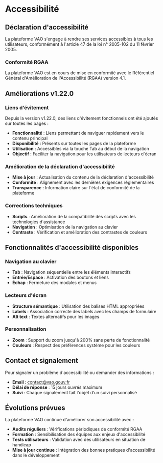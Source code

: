 # Accessibilité

## Déclaration d'accessibilité

La plateforme VAO s'engage à rendre ses services accessibles à tous les utilisateurs, conformément à l'article 47 de la loi n° 2005-102 du 11 février 2005.

### Conformité RGAA

La plateforme VAO est en cours de mise en conformité avec le Référentiel Général d'Amélioration de l'Accessibilité (RGAA) version 4.1.

## Améliorations v1.22.0

### Liens d'évitement
Depuis la version v1.22.0, des liens d'évitement fonctionnels ont été ajoutés sur toutes les pages :

- **Fonctionnalité** : Liens permettant de naviguer rapidement vers le contenu principal
- **Disponibilité** : Présents sur toutes les pages de la plateforme
- **Utilisation** : Accessibles via la touche Tab au début de la navigation
- **Objectif** : Faciliter la navigation pour les utilisateurs de lecteurs d'écran

### Amélioration de la déclaration d'accessibilité
- **Mise à jour** : Actualisation du contenu de la déclaration d'accessibilité
- **Conformité** : Alignement avec les dernières exigences réglementaires
- **Transparence** : Information claire sur l'état de conformité de la plateforme

### Corrections techniques
- **Scripts** : Amélioration de la compatibilité des scripts avec les technologies d'assistance
- **Navigation** : Optimisation de la navigation au clavier
- **Contraste** : Vérification et amélioration des contrastes de couleurs

## Fonctionnalités d'accessibilité disponibles

### Navigation au clavier
- **Tab** : Navigation séquentielle entre les éléments interactifs
- **Entrée/Espace** : Activation des boutons et liens
- **Échap** : Fermeture des modales et menus

### Lecteurs d'écran
- **Structure sémantique** : Utilisation des balises HTML appropriées
- **Labels** : Association correcte des labels avec les champs de formulaire
- **Alt text** : Textes alternatifs pour les images

### Personnalisation
- **Zoom** : Support du zoom jusqu'à 200% sans perte de fonctionnalité
- **Couleurs** : Respect des préférences système pour les couleurs

## Contact et signalement

Pour signaler un problème d'accessibilité ou demander des informations :

- **Email** : [contact@vao.gouv.fr](mailto:contact@vao.gouv.fr)
- **Délai de réponse** : 15 jours ouvrés maximum
- **Suivi** : Chaque signalement fait l'objet d'un suivi personnalisé

## Évolutions prévues

La plateforme VAO continue d'améliorer son accessibilité avec :

- **Audits réguliers** : Vérifications périodiques de conformité RGAA
- **Formation** : Sensibilisation des équipes aux enjeux d'accessibilité
- **Tests utilisateurs** : Validation avec des utilisateurs en situation de handicap
- **Mise à jour continue** : Intégration des bonnes pratiques d'accessibilité dans le développement
